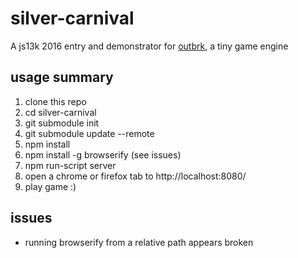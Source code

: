 # silver-carnival

A js13k 2016 entry and demonstrator for [outbrk](https://github.com/psema4/outbrk), a tiny game engine

## usage summary

1. clone this repo
1. cd silver-carnival
1. git submodule init
1. git submodule update --remote
1. npm install
1. npm install -g browserify (see issues)
1. npm run-script server
1. open a chrome or firefox tab to http://localhost:8080/
1. play game :)

## issues

* running browserify from a relative path appears broken

